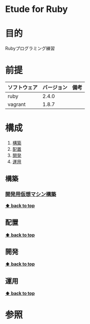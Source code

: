 Etude for Ruby
===================

# 目的 #
Rubyプログラミング練習

# 前提 #
| ソフトウェア   | バージョン   | 備考        |
|:---------------|:-------------|:------------|
| ruby           |2.4.0     |             |
| vagrant        |1.8.7     |             |

# 構成 #
1. [構築](#構築)
1. [配置](#配置)
1. [開発](#開発)
1. [運用](#運用)

## 構築
### [開発用仮想マシン構築](./ops/build_vagrant.md)

**[⬆ back to top](#構成)**

## 配置
**[⬆ back to top](#構成)**

## 開発
**[⬆ back to top](#構成)**

## 運用
**[⬆ back to top](#運用)**

# 参照 #